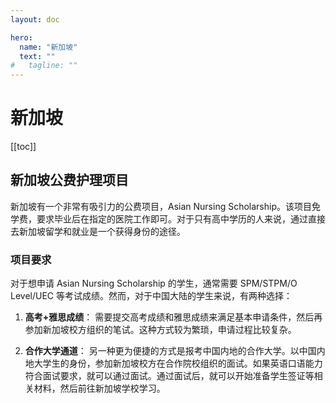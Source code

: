 ```yaml
---
layout: doc

hero:
  name: "新加坡"
  text: ""
#   tagline: ""
---
```


# 新加坡

[[toc]]

## 新加坡公费护理项目

新加坡有一个非常有吸引力的公费项目，Asian Nursing Scholarship。该项目免学费，要求毕业后在指定的医院工作即可。对于只有高中学历的人来说，通过直接去新加坡留学和就业是一个获得身份的途径。

### 项目要求

对于想申请 Asian Nursing Scholarship 的学生，通常需要 SPM/STPM/O Level/UEC 等考试成绩。然而，对于中国大陆的学生来说，有两种选择：

1. **高考+雅思成绩**：
   需要提交高考成绩和雅思成绩来满足基本申请条件，然后再参加新加坡校方组织的笔试。这种方式较为繁琐，申请过程比较复杂。

2. **合作大学通道**：
   另一种更为便捷的方式是报考中国内地的合作大学。以中国内地大学生的身份，参加新加坡校方在合作院校组织的面试。如果英语口语能力符合面试要求，就可以通过面试。通过面试后，就可以开始准备学生签证等相关材料，然后前往新加坡学校学习。
